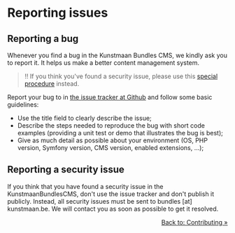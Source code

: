 # Reporting issues

## Reporting a bug

Whenever you find a bug in the Kunstmaan Bundles CMS, we kindly ask you to report it. It helps us make a better content management system.

> !! If you think you've found a security issue, please use this [special procedure](#reporting-a-security-issue) instead.

Report your bug to in [the issue tracker at Github](https://github.com/Kunstmaan/KunstmaanBundlesCMS/issues) and follow some basic guidelines:

* Use the title field to clearly describe the issue;
* Describe the steps needed to reproduce the bug with short code examples
  (providing a unit test or demo that illustrates the bug is best);
* Give as much detail as possible about your environment (OS, PHP version,
  Symfony version, CMS version, enabled extensions, ...);

## Reporting a security issue

If you think that you have found a security issue in the KunstmaanBundlesCMS, don't use the issue tracker and don't publish it publicly. Instead, all security issues must be sent to bundles [at] kunstmaan.be. We will contact you as soon as possible to get it resolved.

<p align="right"><a href="./06-contributing.md">Back to: Contributing &raquo;</a></p>
